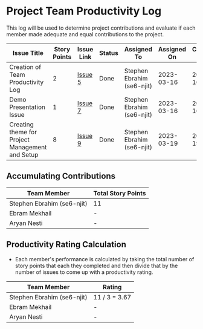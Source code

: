 # Project Team Productivity Log

This log will be used to determine project contributions and evaluate if each
member made adequate and equal contributions to the project.

| Issue Title                                     | Story Points | Issue Link                                                                         | Status | Assigned To                | Assigned On | Completed On | Category      | Status Notes                      |
| ----------------------------------------------- | ------------ | ---------------------------------------------------------------------------------- | ------ | -------------------------- | ----------- | ------------ | ------------- | --------------------------------- |
| Creation of Team Productivity Log               | 2            | [Issue 5](https://github.com/se6-njit/mywebclass-simulation-intermediate/issues/5) | Done   | Stephen Ebrahim (se6-njit) | 2023-03-16  | 2023-03-16   | Documentation | Initializing the productivity log |
| Demo Presentation Issue                         | 1            | [Issue 7](https://github.com/se6-njit/mywebclass-simulation-intermediate/issues/7) | Done   | Stephen Ebrahim (se6-njit) | 2023-03-16  | 2023-03-16   | Documentation | Making an Issue for Presentation  |
| Creating theme for Project Management and Setup | 8            | [Issue 9](https://github.com/se6-njit/mywebclass-simulation-intermediate/issues/9) | Done   | Stephen Ebrahim (se6-njit) | 2023-03-19  | 2023-03-19   | Documentation | Starting out project theme        |

## Accumulating Contributions

| Team Member                | Total Story Points |
| -------------------------- | ------------------ |
| Stephen Ebrahim (se6-njit) | 11                 |
| Ebram Mekhail              | -                  |
| Aryan Nesti                | -                  |

## Productivity Rating Calculation

- Each member's performance is calculated by taking the total number of story
  points that each they completed and then divide that by the number of issues
  to come up with a productivity rating.

| Team Member                | Rating        |
| -------------------------- | ------------- |
| Stephen Ebrahim (se6-njit) | 11 / 3 = 3.67 |
| Ebram Mekhail              | -             |
| Aryan Nesti                | -             |
